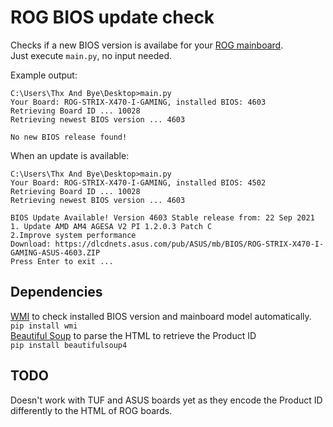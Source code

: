 # ROG BIOS update check
Checks if a new BIOS version is availabe for your [ROG mainboard](https://rog.asus.com/motherboards-group/).  
Just execute `main.py`, no input needed.

Example output:
```
C:\Users\Thx And Bye\Desktop>main.py
Your Board: ROG-STRIX-X470-I-GAMING, installed BIOS: 4603
Retrieving Board ID ... 10028
Retrieving newest BIOS version ... 4603

No new BIOS release found!
```

When an update is available:
```
C:\Users\Thx And Bye\Desktop>main.py
Your Board: ROG-STRIX-X470-I-GAMING, installed BIOS: 4502
Retrieving Board ID ... 10028
Retrieving newest BIOS version ... 4603

BIOS Update Available! Version 4603 Stable release from: 22 Sep 2021
1. Update AMD AM4 AGESA V2 PI 1.2.0.3 Patch C
2.Improve system performance
Download: https://dlcdnets.asus.com/pub/ASUS/mb/BIOS/ROG-STRIX-X470-I-GAMING-ASUS-4603.ZIP
Press Enter to exit ...
```

## Dependencies
[WMI](https://pypi.org/project/WMI/) to check installed BIOS version and mainboard model automatically.  
`pip install wmi`  
[Beautiful Soup](https://pypi.org/project/beautifulsoup4/) to parse the HTML to retrieve the Product ID  
`pip install beautifulsoup4`  

## TODO
Doesn't work with TUF and ASUS boards yet as they encode the Product ID differently to the HTML of ROG boards.
